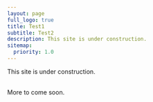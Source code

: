 ```yaml
---
layout: page
full_logo: true
title: Test1
subtitle: Test2
description: This site is under construction.
sitemap:
  priority: 1.0
---
```

<p class="describe-text">This site is under construction.</p>
<br>
More to come soon.

<br>
<br>
<br>
<br>
<br>
<br>
<br>